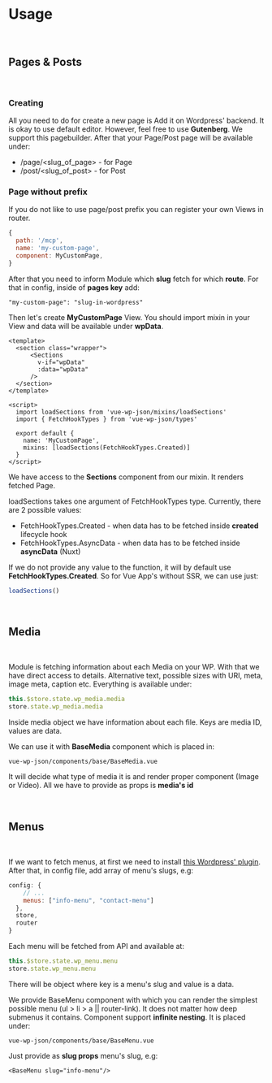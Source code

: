 # Usage

<br>

## Pages & Posts

<br>

### Creating
All you need to do for create a new page is Add it on Wordpress' backend. It is okay to use default editor. However, feel free to use **Gutenberg**. We support this pagebuilder. After that your Page/Post page will be available under: 
- /page/<slug_of_page> - for Page
- /post/<slug_of_post> - for Post

### Page without prefix
If you do not like to use page/post prefix you can register your own Views in router. 
```js
{
  path: '/mcp',
  name: 'my-custom-page',
  component: MyCustomPage,
}
```

After that you need to inform Module which **slug** fetch for which **route**. For that in config, inside of **pages key** add:
```
"my-custom-page": "slug-in-wordpress"
```

Then let's create **MyCustomPage** View. You should import mixin in your View and data will be available under **wpData**.

```vue
<template>
  <section class="wrapper">
      <Sections
        v-if="wpData"
        :data="wpData"
      />
  </section>
</template>

<script>
  import loadSections from 'vue-wp-json/mixins/loadSections'
  import { FetchHookTypes } from 'vue-wp-json/types'

  export default {
    name: 'MyCustomPage',
    mixins: [loadSections(FetchHookTypes.Created)]
  }
</script>
```

We have access to the **Sections** component from our mixin. It renders fetched Page. 

loadSections takes one argument of FetchHookTypes type. Currently, there are 2 possible values:
- FetchHookTypes.Created - when data has to be fetched inside __created__ lifecycle hook
- FetchHookTypes.AsyncData - when data has to be fetched inside __asyncData__ (Nuxt)

If we do not provide any value to the function, it will by default use __FetchHookTypes.Created__. So for Vue App's without SSR, we can use just:
```js
loadSections()
```

<br>

## Media

<br>

Module is fetching information about each Media on your WP. With that we have direct access to details. Alternative text, possible sizes with URI, meta, image meta, caption etc. Everything is available under:
```js
this.$store.state.wp_media.media
store.state.wp_media.media
```

Inside media object we have information about each file. Keys are media ID, values are data.

We can use it with **BaseMedia** component which is placed in:
```
vue-wp-json/components/base/BaseMedia.vue
```
It will decide what type of media it is and render proper component (Image or Video). All we have to provide as props is **media's id**

<br>

## Menus

<br>

If we want to fetch menus, at first we need to install [this Wordpress' plugin](https://pl.wordpress.org/plugins/wp-rest-api-v2-menus/). After that, in config file, add array of menu's slugs, e.g:
```js
config: {
    // ...
    menus: ["info-menu", "contact-menu"]
  },
  store,
  router
}
```

Each menu will be fetched from API and available at:
```js
this.$store.state.wp_menu.menu
store.state.wp_menu.menu
```

There will be object where key is a menu's slug and value is a data. 

We provide BaseMenu component with which you can render the simplest possible menu (ul > li > a || router-link). It does not matter how deep submenus it contains. Component support __infinite nesting__. It is placed under:
```
vue-wp-json/components/base/BaseMenu.vue
```

Just provide as __slug props__ menu's slug, e.g:
```vue
<BaseMenu slug="info-menu"/>
```

<br>

